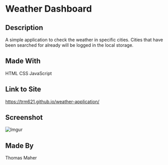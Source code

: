 # Weather Dashboard 

## Description
A simple application to check the weather in specific cities. Cities that have been searched for already will be logged in the local storage.

## Made With
HTML
CSS
JavaScript

## Link to Site
https://trm621.github.io/weather-application/

## Screenshot
![Imgur](https://imgur.com/WXEOssV.png)

## Made By
Thomas Maher